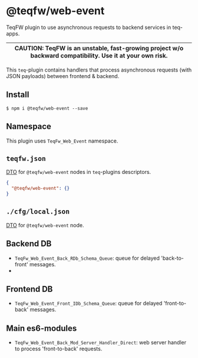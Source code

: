 # @teqfw/web-event

TeqFW plugin to use asynchronous requests to backend services in teq-apps.

| CAUTION: TeqFW is an unstable, fast-growing project w/o backward compatibility. Use it at your own risk. |
| -------------------------------------------------------------------------------------------------------- |

This `teq`-plugin contains handlers that process asynchronous requests (with JSON payloads) between frontend & backend.

## Install

```shell
$ npm i @teqfw/web-event --save 
```

## Namespace

This plugin uses `TeqFw_Web_Event` namespace.

## `teqfw.json`

[DTO](src/Back/Dto/Plugin/Desc.mjs) for `@teqfw/web-event` nodes in `teq`-plugins descriptors.

```json
{
  "@teqfw/web-event": {}
}
```

## `./cfg/local.json`

[DTO](src/Back/Dto/Config/Local.mjs) for `@teqfw/web-event` node.

## Backend DB

* `TeqFw_Web_Event_Back_RDb_Schema_Queue`: queue for delayed 'back-to-front' messages.
*

## Frontend DB

* `TeqFw_Web_Event_Front_IDb_Schema_Queue`: queue for delayed 'front-to-back' messages.

## Main es6-modules

* `TeqFw_Web_Event_Back_Mod_Server_Handler_Direct`: web server handler to process 'front-to-back' requests.
